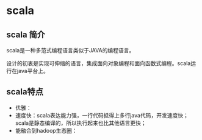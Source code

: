 # scala

##  scala 简介  

scala是一种多范式编程语言类似于JAVA的编程语言。

设计的初衷是实现可伸缩的语言，集成面向对象编程和面向函数式编程。scala运行在java平台上。


## scala特点

* 优雅：
* 速度快：scala表达能力强，一行代码抵得上多行java代码，开发速度快；scala是静态编译的，所以执行起来也比其他语言更快；
* 能融合到hadoop生态圈： 


